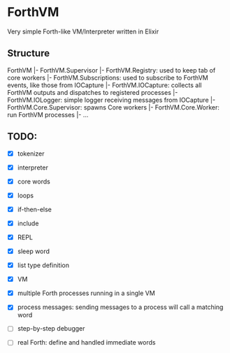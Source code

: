 # ForthVM

Very simple Forth-like VM/Interpreter written in Elixir

## Structure

ForthVM
|- ForthVM.Supervisor
  |- ForthVM.Registry: used to keep tab of core workers
  |- ForthVM.Subscriptions: used to subscribe to ForthVM events, like those from IOCapture
  |- ForthVM.IOCapture: collects all ForthVM outputs and dispatches to registered processes
  |- ForthVM.IOLogger: simple logger receiving messages from IOCapture
  |- ForthVM.Core.Supervisor: spawns Core workers
    |- ForthVM.Core.Worker: run ForthVM processes
    |- ...

## TODO:

- [x] tokenizer
- [x] interpreter
- [x] core words
- [x] loops
- [x] if-then-else
- [x] include
- [x] REPL
- [x] sleep word
- [x] list type definition
- [x] VM
- [x] multiple Forth processes running in a single VM
- [x] process messages: sending messages to a process will call a matching word
- [ ] step-by-step debugger
- [ ] real Forth: define and handled immediate words

